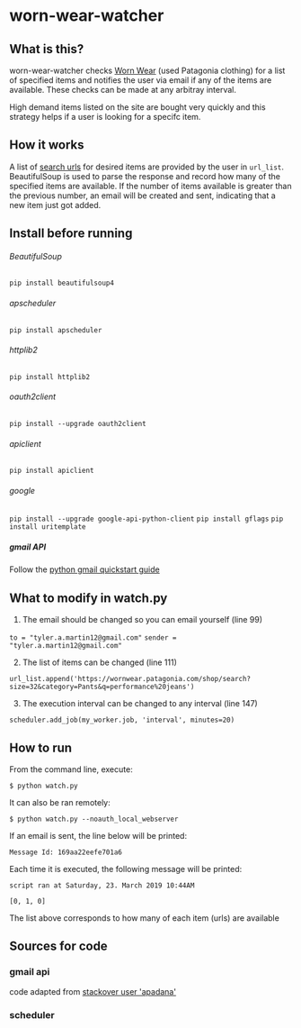 # worn-wear-watcher
## What is this?
worn-wear-watcher checks [Worn Wear](https://www.wornwear.com) (used Patagonia clothing) for a list of specified items and notifies the user via email if any of the items are available. These checks can be made at any arbitray interval.

High demand items listed on the site are bought very quickly and this strategy helps if a user is looking for a specifc item.

## How it works
A list of [search urls](https://wornwear.patagonia.com/shop/search?size=32&category=Pants&q=performance%20jeans) for desired items are provided by the user in `url_list`. BeautifulSoup is used to parse the response and record how many of the specified items are available. If the number of items available is greater than the previous number, an email will be created and sent, indicating that a new item just got added.

## Install before running
###### BeautifulSoup 
`pip install beautifulsoup4`
###### apscheduler
`pip install apscheduler`
###### httplib2
`pip install httplib2`
###### oauth2client
`pip install --upgrade oauth2client`
###### apiclient
`pip install apiclient`
###### google
`pip install --upgrade google-api-python-client`
`pip install gflags`
`pip install uritemplate`
##### gmail API
Follow the [python gmail quickstart guide](https://developers.google.com/gmail/api/quickstart/python)

## What to modify in watch.py
1. The email should be changed so you can email yourself (line 99)

`to = "tyler.a.martin12@gmail.com"`
`sender = "tyler.a.martin12@gmail.com"`

2. The list of items can be changed (line 111)

`url_list.append('https://wornwear.patagonia.com/shop/search?size=32&category=Pants&q=performance%20jeans')`

3. The execution interval can be changed to any interval (line 147)

`scheduler.add_job(my_worker.job, 'interval', minutes=20)`

## How to run
From the command line, execute:

`$ python watch.py`

It can also be ran remotely:

`$ python watch.py --noauth_local_webserver`

If an email is sent, the line below will be printed:

`Message Id: 169aa22eefe701a6`

Each time it is executed, the following message will be printed:

`script ran at Saturday, 23. March 2019 10:44AM`

`[0, 1, 0]`

The list above corresponds to how many of each item (urls) are available

## Sources for code
### gmail api
code adapted from [stackover user 'apadana'](https://stackoverflow.com/questions/37201250/sending-email-via-gmail-python/37267330)


### scheduler
